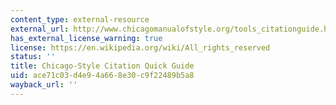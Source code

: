 ```yaml
---
content_type: external-resource
external_url: http://www.chicagomanualofstyle.org/tools_citationguide.html
has_external_license_warning: true
license: https://en.wikipedia.org/wiki/All_rights_reserved
status: ''
title: Chicago-Style Citation Quick Guide
uid: ace71c03-d4e9-4a66-8e30-c9f22489b5a8
wayback_url: ''
---
```

